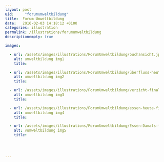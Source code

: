 ```yaml
---
layout: post
uid:     "forumumweltbildung"
title:  Forum Umweltbildung
date:   2016-02-03 14:18:12 +0100
categories: illustration
permalink: /illustrations/forumumweltbildung
descriptionempty: true

images:

  - url: /assets/images/illustrations/ForumUmweltbildung/buchansicht.jpg
    alt: umweltbildung img1
    title:

  - url: /assets/images/illustrations/ForumUmweltbildung/überfluss-heute-final-klein.jpg
    alt: umweltbildung img2
    title:

  - url: /assets/images/illustrations/ForumUmweltbildung/verzicht-final-klein.jpg
    alt: umweltbildung img3
    title:

  - url: /assets/images/illustrations/ForumUmweltbildung/essen-heute-final1-klein.jpg
    alt: umweltbildung img4
    title:

  - url: /assets/images/illustrations/ForumUmweltbildung/Essen-Damals-final-klein.jpg
    alt: vumweltbildung img5
    title:




---
```


